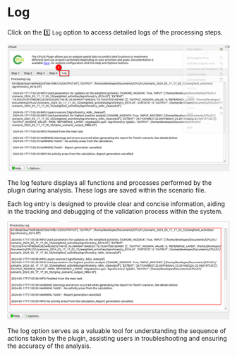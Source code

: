 # Log

Click on the 1️⃣ `Log` option to access detailed logs of the processing steps.

![Logs](./img/logs-1.png)

The log feature displays all functions and processes performed by the plugin during analysis. These logs are saved within the scenario file.

Each log entry is designed to provide clear and concise information, aiding in the tracking and debugging of the validation process within the system.

![Logs](./img/logs-2.png)

The log option serves as a valuable tool for understanding the sequence of actions taken by the plugin, assisting users in troubleshooting and ensuring the accuracy of the analysis.